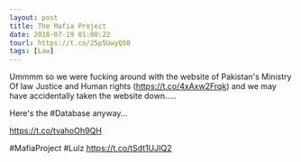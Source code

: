 ```yaml
---
layout: post
title: The Mafia Project
date: 2018-07-19 01:00:22
tourl: https://t.co/25p5UwyQ50
tags: [Law]
---
```

Ummmm so we were fucking around with the website of Pakistan's Ministry Of law Justice and Human rights (https://t.co/4xAxw2Frqk) and we may have accidentally taken the website down.....

Here's the #Database anyway...

https://t.co/tvahoOh9QH

#MafiaProject #Lulz https://t.co/tSdt1UJIQ2